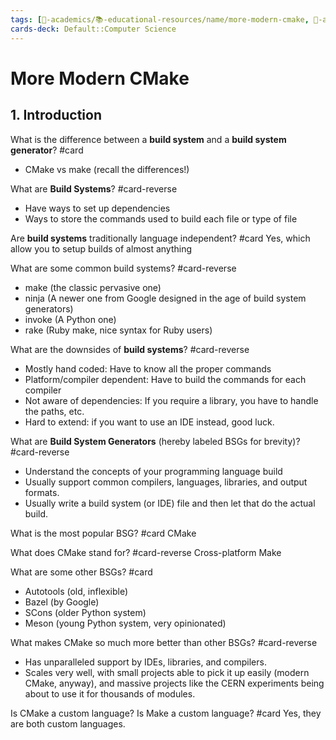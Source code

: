 ```yaml
---
tags: [🔴-academics/📚-educational-resources/name/more-modern-cmake, 🔴-academics/📚-educational-resources/discipline/computer-science/technology/cmake, study-note] 
cards-deck: Default::Computer Science
---
```


# More Modern CMake

## 1. Introduction

What is the difference between a **build system** and a **build system generator**? #card 
- CMake vs make (recall the differences!)


What are **Build Systems**? #card-reverse 
- Have ways to set up dependencies
- Ways to store the commands used to build each file or type of file



Are **build systems** traditionally language independent? #card 
Yes, which allow you to setup builds of almost anything


What are some common build systems? #card-reverse 
- make (the classic pervasive one)
- ninja (A newer one from Google designed in the age of build system generators)
- invoke (A Python one)
- rake (Ruby make, nice syntax for Ruby users)



What are the downsides of **build systems**? #card-reverse 
- Mostly hand coded: Have to know all the proper commands
- Platform/compiler dependent: Have to build the commands for each compiler
- Not aware of dependencies: If you require a library, you have to handle the paths, etc.
- Hard to extend: if you want to use an IDE instead, good luck.


What are **Build System Generators** (hereby labeled BSGs for brevity)? #card-reverse 
- Understand the concepts of your programming language build
- Usually support common compilers, languages, libraries, and output formats.
- Usually write a build system (or IDE) file and then let that do the actual build.


What is the most popular BSG? #card 
CMake


What does CMake stand for? #card-reverse 
Cross-platform Make


What are some other BSGs? #card 
- Autotools (old, inflexible)
- Bazel (by Google)
- SCons (older Python system)
- Meson (young Python system, very opinionated)


What makes CMake so much more better than other BSGs? #card-reverse 
- Has unparalleled support by IDEs, libraries, and compilers.
- Scales very well, with small projects able to pick it up easily (modern CMake, anyway), and massive projects like the CERN experiments being about to use it for thousands of modules.


Is CMake a custom language? Is Make a custom language? #card 
Yes, they are both custom languages.


